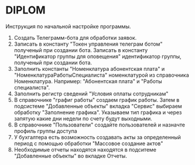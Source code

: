 # DIPLOM
Инструкция по начальной настройке программы.

1) Создать Телеграмм-бота для обработки заявок.
2) Записать в константу "Токен управления телеграм ботом" полученый при создании бота. Записать в константу "Идентификатор группы для оповещения" идентификатор группы, полученый при создании бота.
3) Заполнить константы "Номенклатура абонентская плата" и "НоменклатураРаботыСпециалиста" номенклатурой из справочника Номенклатура. Например: "Абонентская плата" и "Работы специалиста".
4) Заполнить регистр сведений "Условия оплаты сотрудникам"
5) В справочнике "графиг работы" создаем график работы. Затем в подсистеме "Добавленные объекты" вкладка "Сервис" выбираем обработку "Заполнение графика". Указываем тип графика и через запятую какие дни недели по счету будут выходными.
6) В справочнике "Пользователи" создайте пользователей и назначте профиль группы доступа
7) У бухгалтера есть возможность создавать акты за определенный период с помощью обработки "Массовое создание актов"
8) Необходимые отчеты находятся находятся в подситеме "Добавленные объекты" во вкладке Отчеты.
